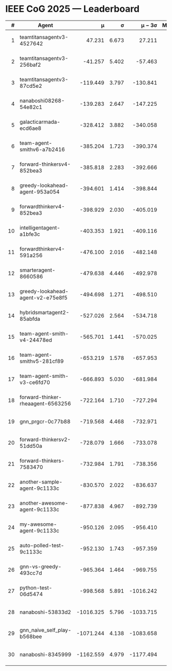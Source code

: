 # IEEE CoG 2025 — Leaderboard

| # | Agent | μ | σ | μ − 3σ | Matches | Updated |
|---:|---|---:|---:|---:|---:|---|
| 1 | teamtitansagentv3-4527642 | 47.231 | 6.673 | 27.211 | 22970 | 2025-08-26 17:55 |
| 2 | teamtitansagentv3-256baf2 | -41.257 | 5.402 | -57.463 | 23376 | 2025-08-26 17:55 |
| 3 | teamtitansagentv3-87cd5e2 | -119.449 | 3.797 | -130.841 | 24106 | 2025-08-26 17:55 |
| 4 | nanaboshi08268-54e82c1 | -139.283 | 2.647 | -147.225 | 540 | 2025-08-26 17:55 |
| 5 | galacticarmada-ecd6ae8 | -328.412 | 3.882 | -340.058 | 21640 | 2025-08-26 17:55 |
| 6 | team-agent-smithv6-a7b2416 | -385.204 | 1.723 | -390.374 | 23160 | 2025-08-26 17:55 |
| 7 | forward-thinkersv4-852bea3 | -385.818 | 2.283 | -392.666 | 19279 | 2025-08-26 17:55 |
| 8 | greedy-lookahead-agent-953a054 | -394.601 | 1.414 | -398.844 | 21396 | 2025-08-26 17:55 |
| 9 | forwardthinkerv4-852bea3 | -398.929 | 2.030 | -405.019 | 19575 | 2025-08-26 17:55 |
| 10 | intelligentagent-a1bfe3c | -403.353 | 1.921 | -409.116 | 19803 | 2025-08-26 17:55 |
| 11 | forwardthinkerv4-591a256 | -476.100 | 2.016 | -482.148 | 19014 | 2025-08-26 17:55 |
| 12 | smarteragent-8660586 | -479.638 | 4.446 | -492.978 | 19724 | 2025-08-26 17:55 |
| 13 | greedy-lookahead-agent-v2-e75e8f5 | -494.698 | 1.271 | -498.510 | 23896 | 2025-08-26 17:55 |
| 14 | hybridsmartagent2-85abfda | -527.026 | 2.564 | -534.718 | 19677 | 2025-08-26 17:55 |
| 15 | team-agent-smith-v4-24478ed | -565.701 | 1.441 | -570.025 | 23236 | 2025-08-26 17:55 |
| 16 | team-agent-smithv5-281cf89 | -653.219 | 1.578 | -657.953 | 22320 | 2025-08-26 17:55 |
| 17 | team-agent-smith-v3-ce6fd70 | -666.893 | 5.030 | -681.984 | 24056 | 2025-08-26 17:55 |
| 18 | forward-thinker-rheaagent-6563256 | -722.164 | 1.710 | -727.294 | 21448 | 2025-08-26 17:55 |
| 19 | gnn_prgcr-0c77b88 | -719.568 | 4.468 | -732.971 | 20560 | 2025-08-26 17:55 |
| 20 | forward-thinkersv2-51dd50a | -728.079 | 1.666 | -733.078 | 22528 | 2025-08-26 17:55 |
| 21 | forward-thinkers-7583470 | -732.984 | 1.791 | -738.356 | 21520 | 2025-08-26 17:55 |
| 22 | another-sample-agent-9c1133c | -830.570 | 2.022 | -836.637 | 23380 | 2025-08-26 17:55 |
| 23 | another-awesome-agent-9c1133c | -877.838 | 4.967 | -892.739 | 25040 | 2025-08-26 17:55 |
| 24 | my-awesome-agent-9c1133c | -950.126 | 2.095 | -956.410 | 24120 | 2025-08-26 17:55 |
| 25 | auto-polled-test-9c1133c | -952.130 | 1.743 | -957.359 | 24000 | 2025-08-26 17:55 |
| 26 | gnn-vs-greedy-493cc7d | -965.364 | 1.464 | -969.755 | 18200 | 2025-08-26 17:55 |
| 27 | python-test-06d5474 | -998.568 | 5.891 | -1016.242 | 18630 | 2025-08-26 17:55 |
| 28 | nanaboshi-53833d2 | -1016.325 | 5.796 | -1033.715 | 17940 | 2025-08-26 17:55 |
| 29 | gnn_naive_self_play-b568bee | -1071.244 | 4.138 | -1083.658 | 18900 | 2025-08-26 17:55 |
| 30 | nanaboshi-8345999 | -1162.559 | 4.979 | -1177.494 | 18810 | 2025-08-26 17:55 |

